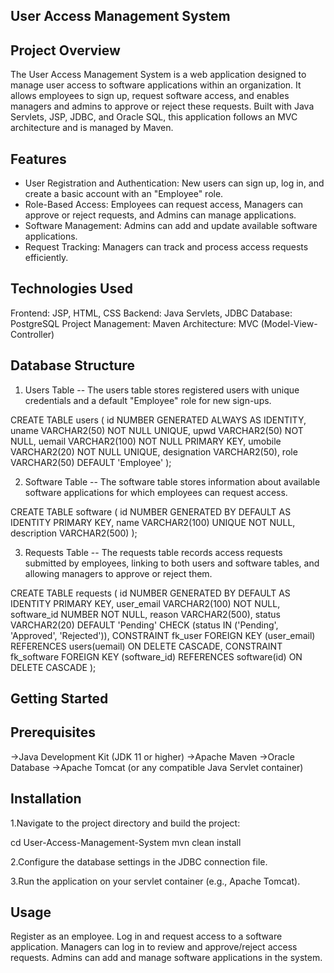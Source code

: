 User Access Management System
-----------------------------
Project Overview
----------------
The User Access Management System is a web application designed to manage user access to software applications within an organization. It allows employees to sign up, request software access, and enables managers and admins to approve or reject these requests. Built with Java Servlets, JSP, JDBC, and Oracle SQL, this application follows an MVC architecture and is managed by Maven.

Features
---------
- User Registration and Authentication: New users can sign up, log in, and create a basic account with an "Employee" role.
- Role-Based Access: Employees can request access, Managers can approve or reject requests, and Admins can manage applications.
- Software Management: Admins can add and update available software applications.
- Request Tracking: Managers can track and process access requests efficiently.

Technologies Used
------------------
Frontend: JSP, HTML, CSS
Backend: Java Servlets, JDBC
Database: PostgreSQL
Project Management: Maven
Architecture: MVC (Model-View-Controller)

Database Structure
-------------------
1. Users Table
--
The users table stores registered users with unique credentials and a default "Employee" role for new sign-ups.


CREATE TABLE users (
    id NUMBER GENERATED ALWAYS AS IDENTITY,
    uname VARCHAR2(50) NOT NULL UNIQUE,
    upwd VARCHAR2(50) NOT NULL,
    uemail VARCHAR2(100) NOT NULL PRIMARY KEY,
    umobile VARCHAR2(20) NOT NULL UNIQUE,
    designation VARCHAR2(50),
    role VARCHAR2(50) DEFAULT 'Employee'
);

2. Software Table
--
The software table stores information about available software applications for which employees can request access.


CREATE TABLE software (
    id NUMBER GENERATED BY DEFAULT AS IDENTITY PRIMARY KEY,
    name VARCHAR2(100) UNIQUE NOT NULL,
    description VARCHAR2(500)
);

3. Requests Table
--
The requests table records access requests submitted by employees, linking to both users and software tables, and allowing managers to approve or reject them.


CREATE TABLE requests (
    id NUMBER GENERATED BY DEFAULT AS IDENTITY PRIMARY KEY,
    user_email VARCHAR2(100) NOT NULL,
    software_id NUMBER NOT NULL,
    reason VARCHAR2(500),
    status VARCHAR2(20) DEFAULT 'Pending' CHECK (status IN ('Pending', 'Approved', 'Rejected')),
    CONSTRAINT fk_user FOREIGN KEY (user_email) REFERENCES users(uemail) ON DELETE CASCADE,
    CONSTRAINT fk_software FOREIGN KEY (software_id) REFERENCES software(id) ON DELETE CASCADE
);


Getting Started
---------------
Prerequisites
-------------
->Java Development Kit (JDK 11 or higher)
->Apache Maven
->Oracle Database
->Apache Tomcat (or any compatible Java Servlet container)

Installation
-------------
1.Navigate to the project directory and build the project:

cd User-Access-Management-System
mvn clean install

2.Configure the database settings in the JDBC connection file.

3.Run the application on your servlet container (e.g., Apache Tomcat).

Usage
------
Register as an employee.
Log in and request access to a software application.
Managers can log in to review and approve/reject access requests.
Admins can add and manage software applications in the system.
